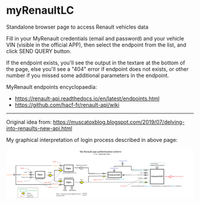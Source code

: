 # myRenaultLC
 Standalone browser page to access Renault vehicles data

Fill in your MyRenault credentials (email and password) and your vehicle VIN (visible in the official APP), then select the endpoint from the list, and click SEND QUERY button.

If the endpoint exists, you'll see the output in the textare at the bottom of the page, else you'll see a "404" error if endpoint does not exists, or other number if you missed some additional parameters in the endpoint.

MyRenault endpoints encyclopaedia:

 - https://renault-api.readthedocs.io/en/latest/endpoints.html
 - https://github.com/hacf-fr/renault-api/wiki



---------

Original idea from: https://muscatoxblog.blogspot.com/2019/07/delving-into-renaults-new-api.html

My graphical interpretation of login process described in above page:

<img src="login-schematic.png">
